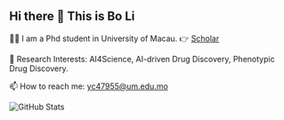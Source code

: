 ## Hi there 👋 This is **Bo Li**

👨‍🎓 I am a Phd student in University of Macau. 👉 [Scholar](https://scholar.google.com/citations?hl=zh-CN&user=y1myk_IAAAAJ&view_op=list_works&sortby=pubdate)

🔭 Research Interests: AI4Science, AI-driven Drug Discovery, Phenotypic Drug Discovery.

📫 How to reach me: yc47955@um.edu.mo

![GitHub Stats](https://github-readme-stats.vercel.app/api?username=Boom5426&show_icons=true&theme=radical)


